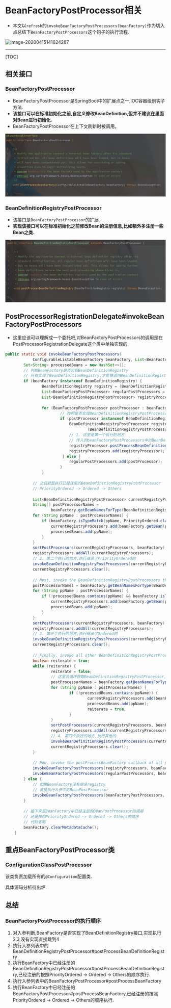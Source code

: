 # BeanFactoryPostProcessor相关



- 本文以`refresh`的`invokeBeanFactoryPostProcessors(beanFactory)`作为切入点总结下`BeanFactoryPostProcessors`这个钩子的执行流程.

![image-20200415141624287](/home/chen/github/_java/pic/image-20200415141624287.png) 

<!-- more -->

---

[TOC]



## 相关接口



### BeanFactoryPostProcessor

- BeanFactoryPostProcessor是SpringBoot中的扩展点之一,IOC容器级别钩子方法.
- **该接口可以在标准初始化之前,自定义修改BeanDefinition,但并不建议在里面对Bean进行初始化.**
- BeanFactoryPostProcessor在上下文刷新时被调用。

 ![image-20200416221805389](../../../pic/image-20200416221805389.png)



### BeanDefinitionRegistryPostProcessor

- 该接口是`BeanFactoryPostProcessor`的扩展.
- **实现该接口可以在标准初始化之前修改Bean的注册信息,比如额外多注册一些Bean之类.**

 ![image-20200416222347446](../../../pic/image-20200416222347446.png)





## PostProcessorRegistrationDelegate#invokeBeanFactoryPostProcessors

- 这里应该可以理解成一个委托吧,对BeanFactoryPostProcessors的调用是在PostProcessorRegistrationDelegate这个类中单独实现的.

```java
public static void invokeBeanFactoryPostProcessors(
			ConfigurableListableBeanFactory beanFactory, List<BeanFactoryPostProcessor> beanFactoryPostProcessors) {
		Set<String> processedBeans = new HashSet<>();
		// 判断BeanFactory是否实现BeanDefinitionRegistry
    	// 只有实现了BeanDefinitionRegistry,才能够调用BeanDefinitionRegistryPostProcessor的相关方法,增加或修改BeanDefinition
		if (beanFactory instanceof BeanDefinitionRegistry) {
                BeanDefinitionRegistry registry = (BeanDefinitionRegistry) beanFactory;
                List<BeanFactoryPostProcessor> regularPostProcessors = new ArrayList<>();
                List<BeanDefinitionRegistryPostProcessor> registryProcessors = new ArrayList<>();

                for (BeanFactoryPostProcessor postProcessor : beanFactoryPostProcessors) {
                        // 按照是否实现BeanDefinitionRegistryPostProcessor,将传入的分成两块
                        if (postProcessor instanceof BeanDefinitionRegistryPostProcessor) {
                            BeanDefinitionRegistryPostProcessor registryProcessor =
                                    (BeanDefinitionRegistryPostProcessor) postProcessor;
                            // 1. 这里是第一个执行的地方
                            // 传入的beanFactoryPostProcessors中的BeanDefinitionRegistryPostProcessor被执行调用
                            registryProcessor.postProcessBeanDefinitionRegistry(registry);
                            registryProcessors.add(registryProcessor);
                   		 } else {
                        	regularPostProcessors.add(postProcessor);
                        } 
				}
            
			// 之后就是执行已经注册的BeanDefinitionRegistryPostProcessor
            // PriorityOrdered -> Ordered -> Others

			List<BeanDefinitionRegistryPostProcessor> currentRegistryProcessors = new ArrayList<>();
			String[] postProcessorNames =
					beanFactory.getBeanNamesForType(BeanDefinitionRegistryPostProcessor.class, true, false);
			for (String ppName : postProcessorNames) {
				if (beanFactory.isTypeMatch(ppName, PriorityOrdered.class)) {
					currentRegistryProcessors.add(beanFactory.getBean(ppName, BeanDefinitionRegistryPostProcessor.class));
					processedBeans.add(ppName);
				}
			}
			sortPostProcessors(currentRegistryProcessors, beanFactory);
			registryProcessors.addAll(currentRegistryProcessors);
            // 2. 第二个执行的地方,执行继承了PriorityOrdered的
			invokeBeanDefinitionRegistryPostProcessors(currentRegistryProcessors, registry);
			currentRegistryProcessors.clear();

			// Next, invoke the BeanDefinitionRegistryPostProcessors that implement Ordered.
			postProcessorNames = beanFactory.getBeanNamesForType(BeanDefinitionRegistryPostProcessor.class, true, false);
			for (String ppName : postProcessorNames) {
				if (!processedBeans.contains(ppName) && beanFactory.isTypeMatch(ppName, Ordered.class)) {
					currentRegistryProcessors.add(beanFactory.getBean(ppName, BeanDefinitionRegistryPostProcessor.class));
					processedBeans.add(ppName);
				}
			}
			sortPostProcessors(currentRegistryProcessors, beanFactory);
			registryProcessors.addAll(currentRegistryProcessors);
            // 3. 第三个执行的地方,执行继承了Ordered的
			invokeBeanDefinitionRegistryPostProcessors(currentRegistryProcessors, registry);
			currentRegistryProcessors.clear();

			// Finally, invoke all other BeanDefinitionRegistryPostProcessors until no further ones appear.
			boolean reiterate = true;
			while (reiterate) {
                    reiterate = false;
                	// 这里会循环获取BeanDefinitionRegistryPostProcessor,直接BeanFactory中没有还未执行的
                    postProcessorNames = beanFactory.getBeanNamesForType(BeanDefinitionRegistryPostProcessor.class, true, false);
                    for (String ppName : postProcessorNames) {
                            if (!processedBeans.contains(ppName)) {
                                    currentRegistryProcessors.add(beanFactory.getBean(ppName, BeanDefinitionRegistryPostProcessor.class));
                                    processedBeans.add(ppName);
                                    reiterate = true;
                            }
                    }
                    sortPostProcessors(currentRegistryProcessors, beanFactory);
                    registryProcessors.addAll(currentRegistryProcessors);
                    // 4. 第四个执行的地方,执行其他的
                    invokeBeanDefinitionRegistryPostProcessors(currentRegistryProcessors, registry);
                    currentRegistryProcessors.clear();
			}

			// Now, invoke the postProcessBeanFactory callback of all processors handled so far.
			invokeBeanFactoryPostProcessors(registryProcessors, beanFactory);
			invokeBeanFactoryPostProcessors(regularPostProcessors, beanFactory);
		} else {
            // 如果BeanFactory没有继承registry
            // 直接执行入参中的BeanPostProcessor
			invokeBeanFactoryPostProcessors(beanFactoryPostProcessors, beanFactory);
		}

    	// 接下来是BeanFactory中已经注册的BeanPostProcessor的调用
    	// 还是按照PriorityOrdered -> Ordered -> Others的顺序
  		// 代码省略
		beanFactory.clearMetadataCache();
	}
```



## 重点BeanFactoryPostProcessor类

### ConfigurationClassPostProcessor

该类负责加载所有的`@Configuration`配置类.

具体源码分析待出炉.







## 总结

### BeanFactoryPostProcessor的执行顺序

1. 对入参判断,BeanFactory是否实现了BeanDefinitionRegistry接口,实现执行2,3,没有实现直接跳到4
2. 执行入参列表中的BeanDefinitionRegistryPostProcessor#postProcessBeanDefinitionRegistry
3. 执行BeanFactory中已经注册的BeanDefinitionRegistryPostProcessor#postProcessBeanDefinitionRegistry,已经注册的按照PriorityOrdered -> Ordered -> Others的顺序执行.
4. 执行入参列表中的BeanFactoryPostProcessor#postProcessBeanFactory
5. 执行BeanFactory中已经注册的BeanFactoryPostProcessor#postProcessBeanFactory,已经注册的按照PriorityOrdered -> Ordered -> Others的顺序执行.